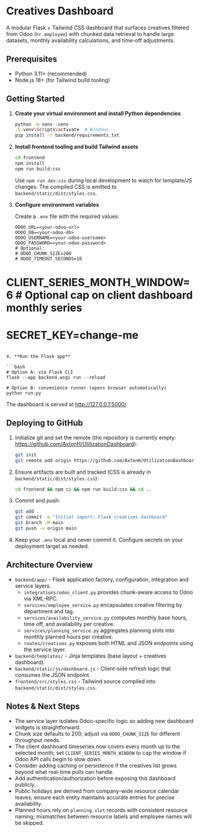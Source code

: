 # Creatives Dashboard

A modular Flask + Tailwind CSS dashboard that surfaces creatives filtered from Odoo (`hr.employee`) with chunked data retrieval to handle large datasets, monthly availability calculations, and time-off adjustments.

## Prerequisites

- Python 3.11+ (recommended)
- Node.js 18+ (for Tailwind build tooling)

## Getting Started

1. **Create your virtual environment and install Python dependencies**

   ```bash
   python -m venv .venv
   .\.venv\Scripts\activate  # Windows
   pip install -r backend/requirements.txt
   ```

2. **Install frontend tooling and build Tailwind assets**

   ```bash
   cd frontend
   npm install
   npm run build:css
   ```

   Use `npm run dev:css` during local development to watch for template/JS changes. The compiled CSS is emitted to `backend/static/dist/styles.css`.

3. **Configure environment variables**

   Create a `.env` file with the required values:

   ```env
   ODOO_URL=<your-odoo-url>
   ODOO_DB=<your-odoo-db>
   ODOO_USERNAME=<your-odoo-username>
   ODOO_PASSWORD=<your-odoo-password>
   # Optional:
   # ODOO_CHUNK_SIZE=200
   # ODOO_TIMEOUT_SECONDS=10
  # CLIENT_SERIES_MONTH_WINDOW=6  # Optional cap on client dashboard monthly series
   # SECRET_KEY=change-me
   ```

4. **Run the Flask app**

   ```bash
   # Option A: via Flask CLI
   flask --app backend.wsgi run --reload

   # Option B: convenience runner (opens browser automatically)
   python run.py
   ```

   The dashboard is served at http://127.0.0.1:5000/.

## Deploying to GitHub

1. Initialize git and set the remote (the repository is currently empty: https://github.com/AxtonH/UtilizationDashboard):

   ```bash
   git init
   git remote add origin https://github.com/AxtonH/UtilizationDashboard.git
   ```

2. Ensure artifacts are built and tracked (CSS is already in `backend/static/dist/styles.css`):

   ```bash
   cd frontend && npm ci && npm run build:css && cd ..
   ```

3. Commit and push:

   ```bash
   git add .
   git commit -m "Initial import: Flask creatives dashboard"
   git branch -M main
   git push -u origin main
   ```

4. Keep your `.env` local and never commit it. Configure secrets on your deployment target as needed.

## Architecture Overview

- `backend/app/` - Flask application factory, configuration, integration and service layers.
  - `integrations/odoo_client.py` provides chunk-aware access to Odoo via XML-RPC.
  - `services/employee_service.py` encapsulates creative filtering by department and tag.
  - `services/availability_service.py` computes monthly base hours, time off, and availability per creative.
  - `services/planning_service.py` aggregates planning slots into monthly planned hours per creative.
  - `routes/creatives.py` exposes both HTML and JSON endpoints using the service layer.
- `backend/templates/` - Jinja templates (base layout + creatives dashboard).
- `backend/static/js/dashboard.js` - Client-side refresh logic that consumes the JSON endpoint.
- `frontend/src/styles.css` - Tailwind source compiled into `backend/static/dist/styles.css`.

## Notes & Next Steps

- The service layer isolates Odoo-specific logic so adding new dashboard widgets is straightforward.
- Chunk size defaults to 200; adjust via `ODOO_CHUNK_SIZE` for different throughput needs.
- The client dashboard timeseries now covers every month up to the selected month; set `CLIENT_SERIES_MONTH_WINDOW` to cap the window if Odoo API calls begin to slow down.
- Consider adding caching or persistence if the creatives list grows beyond what real-time pulls can handle.
- Add authentication/authorization before exposing this dashboard publicly.
- Public holidays are derived from company-wide resource calendar leaves; ensure each entity maintains accurate entries for precise availability.
- Planned hours rely on `planning.slot` records with consistent resource naming; mismatches between resource labels and employee names will be skipped.
